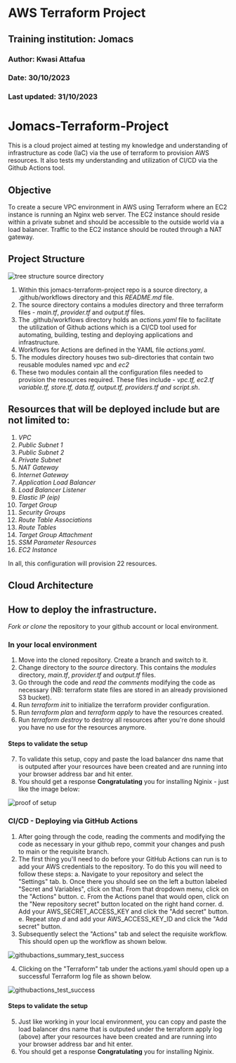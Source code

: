 # AWS Terraform Project
## Training institution: Jomacs
### Author: Kwasi Attafua
### Date: 30/10/2023
### Last updated: 31/10/2023

# Jomacs-Terraform-Project
This is a cloud project aimed at testing my knowledge and understanding of infrastructure as code (IaC) via the use of terraform to provision AWS resources. It also tests my understanding and utilization of CI/CD via the Github Actions tool.

## Objective
To create a secure VPC environment in AWS using Terraform where an EC2 instance is running an Nginx web server. The EC2 instance should reside within a private subnet and should be accessible to the outside world via a load balancer. Traffic to the EC2 instance should be routed through a NAT gateway.

## Project Structure

![tree structure source directory](https://github.com/Kattafuah/jomacs-terraform-project/assets/16202873/85cbe821-3897-40fc-a301-060eaeaa07f7)

1. Within this jomacs-terraform-project repo is a source directory, a .github/workflows directory and this *README.md* file.
2. The source directory contains a modules directory and three terraform files - *main.tf*, *provider.tf* and *output.tf* files.
3. The .github/workflows directory holds an *actions.yaml* file to facilitate the utilization of Github actions which is a CI/CD tool used for automating, building, testing and deploying applications and infrastructure.
4. Workflows for Actions are defined in the YAML file *actions.yaml*. 
5. The modules directory houses two sub-directories that contain two reusable modules named *vpc* and *ec2*
6. These two modules contain all the configuration files needed to provision the resources required. These files include - *vpc.tf, ec2.tf variable.tf, store.tf, data.tf, output.tf, providers.tf and script.sh*. 

## Resources that will be deployed include but are not limited to:
1. *VPC*
2. *Public Subnet 1*
3. *Public Subnet 2*
4. *Private Subnet*
5. *NAT Gateway*
6. *Internet Gateway*
7. *Application Load Balancer*
8. *Load Balancer Listener*
9. *Elastic IP (eip)*
10. *Target Group*
11. *Security Groups*
12. *Route Table Associations*
13. *Route Tables*
14. *Target Group Attachment*
15. *SSM Parameter Resources*
16. *EC2 Instance*

In all, this configuration will provision 22 resources. 

## Cloud Architecture


## How to deploy the infrastructure.

*Fork or clone* the repository to your github account or local environment.

### In your local environment
1. Move into the cloned repository. Create a branch and switch to it.
2. Change directory to the *source* directory. This contains the *modules* directory, *main.tf*, *provider.tf* and *output.tf* files.
3. Go through the code and *read the comments* modifying the code as necessary (NB: terraform state files are stored in an already provisioned S3 bucket).
4. Run *terraform init* to initialize the terraform provider configuration.
5. Run *terraform plan* and *terraform apply* to have the resources created.
6. Run *terraform destroy* to destroy all resources after you're done should you have no use for the resources anymore. 
#### Steps to validate the setup
7. To validate this setup, copy and paste the load balancer dns name that is outputed after your resources have been created and are running into your browser address bar and hit enter.
8. You should get a response **Congratulating** you for installing Nginix - just like the image below:
   
![proof of setup](https://github.com/Kattafuah/jomacs-terraform-project/assets/16202873/43766e08-a810-46d3-9a00-e424ccfe3249)

### CI/CD - Deploying via GitHub Actions 
1. After going through the code, reading the comments and modifying the code as necessary in your github repo, commit your changes and push to main or the requisite branch. 
2. The first thing you'll need to do before your GitHub Actions can run is to add your AWS credentials to the repository. To do this you will need to follow these steps:
  a. Navigate to your repository and select the "Settings" tab.
  b. Once there you should see on the left a button labeled "Secret and Variables", click on that. From that dropdown menu, click on the "Actions" button.
  c. From the Actions panel that would open, click on the "New repository secret" button located on the right hand corner.
  d. Add your AWS_SECRET_ACCESS_KEY and click the "Add secret" button.
  e. Repeat *step d* and add your AWS_ACCESS_KEY_ID and click the "Add secret" button.
3. Subsequently select the "Actions" tab and select the requisite workflow. This should open up the workflow as shown below.
   
![githubactions_summary_test_success](https://github.com/Kattafuah/jomacs-terraform-project/assets/16202873/51d54b9f-1cce-44f2-b2dc-c98d1ca1ba1d)

4. Clicking on the "Terraform" tab under the actions.yaml should open up a successful Terraform log file as shown below.

![githubactions_test_success](https://github.com/Kattafuah/jomacs-terraform-project/assets/16202873/a4e21588-b793-4ca2-8322-81d74f17f1de)

#### Steps to validate the setup
5. Just like working in your local environment, you can copy and paste the load balancer dns name that is outputed under the terraform apply log (above) after your resources have been created and are running into your browser address bar and hit enter.
6. You should get a response **Congratulating** you for installing Nginix.

